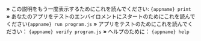  __»__ この説明をもう一度表示するためにこれを読んでください: `{appname} print`
 __»__ あなたのアプリをテストのエンバイロメントにスタートのためにこれを読んでください`{appname} run program.js`
 __»__ アプリをテストのためにこれを読んでください： `{appname} verify program.js`
 __»__ ヘルプのために： `{appname} help`
